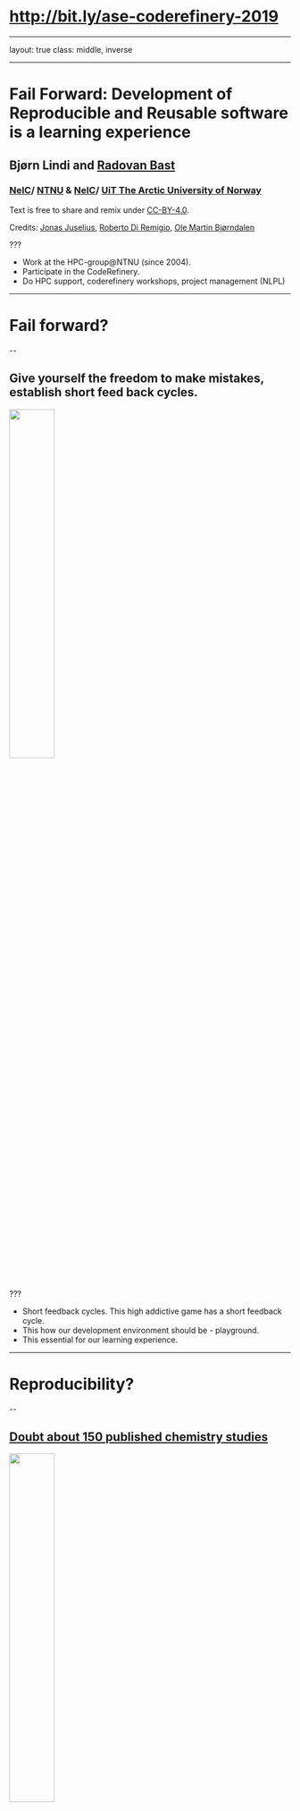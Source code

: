 # http://bit.ly/ase-coderefinery-2019
---
layout: true
class: middle, inverse


---

# Fail Forward: Development of Reproducible and Reusable software is a learning experience

## Bjørn Lindi and [Radovan Bast](http://bast.fr)

### [NeIC](https://neic.nordforsk.org)/ [NTNU](https://www.ntnu.no) & [NeIC](https://neic.nordforsk.org)/ [UiT The Arctic University of Norway](https://uit.no)

Text is free to share and remix under [CC-BY-4.0](https://creativecommons.org/licenses/by/4.0/).


Credits: [Jonas Juselius](https://github.com/juselius),
[Roberto Di Remigio](http://totaltrash.xyz),
[Ole Martin Bjørndalen](https://github.com/olemb)

???
- Work at the HPC-group@NTNU (since 2004).
- Participate in the CodeRefinery.
- Do HPC support, coderefinery workshops, project management (NLPL)
---
# Fail forward?

--
## Give yourself the freedom to make mistakes, establish short feed back cycles.
<img src="img/brio-34000-labyrint-i-tre-1.jpg" style="width: 40%;" />

???
- Short feedback cycles. This high addictive game has a short feedback
  cycle. 
- This how our development environment should be - playground.
- This essential for our learning experience.

---
# Reproducibility?
--

## [Doubt about 150 published chemistry studies](https://arstechnica.com/information-technology/2019/10/chemists-discover-cross-platform-python-scripts-not-so-cross-platform/)
<img src="img/arts-technica-python-error.png" style="width: 40%;" />

???
- What is the state software you wrote 6 years ago or more?
- ...reproducibility can be needed on any rainy monday, support example:
- "It work a month a go. Something has changed! I don't think I have large-file-support
- 4-6 weeks to sort out what the problem really was. 

---
# Reusable?
--
<img src="img/tumble-weed.jpg" style="width: 40%;" />
## The bush versus the tree
<img src="img/oak-tree-long-life.jpg" style="width: 40%;" />

???

- Witness development cycles like a bush not as a three.
- Cycle-time is close a PhD-thesis.
- Loss of a very precious resource - time
- Someone comes after us - could be our future self!

---

# Write tests first!

???
- We need testable code! (We = you, me, the world)
- Tests are specification; they define behavior.
- You are trained to work like this:
  - as a scientist you make a hypothesis.
  - next you need verify it, which often takes a little more effort than expected.


--

.. but I know what I am doing, why should I write tests first?

???
- You are starting from an outside-in perspective. How will this be
  used?
- Write just enough tests to specify the behaviors you're building and
   only write code to make failing test pass.

---

# What you "know" is a mix of...

* True knowledge
* A set of assumptions 
  
---

# Some of the assumptions are wrong.
A test written first can reveal this.

???
- Since you have to think thoroughly about have to write a test testing a  new behavior, already the thought process may reveal wrong assumptions.
---
# Implementing a feedback cycle
* By writing tests first you implement a feedback cycle. 
* Writing tests specifying behavior, you create a active environment which relates to your code.
* If behavior is broken, it shows up immediately.

???
- Tests are the holes in the Brio labyrinth.
- Your stating a hypothesis - next you prove it is right.

---
# Test-first development
* It is a design methodology
* "It helps developers build high quality code by forcing them to write
  testable code and by concretizing requirements" --David Scott
  Bernstein [1]

???
We are not talking QA here...
- Emphasize testing behavior - not edge cases.
- Thinking about QA-cases is a separate task.
- TDD is  ping-pong between the outside-in view, where you write the
  test, and the inside-out view, where write code meeting the
  requirement the test represents.
  
---
# Writing a  test first is ...
- making a hypothesis.
- It is a hypothesis that you understand the requirements.

???
- You are used to making hypothesis as a part of your scientific
  training. This is nothing new.
- Once the test passes, the tests serves as confirmation of behavior. If
  the tests breaks, some intend behavior is absent.
  
---

# Learn Test-Driven Development

<img src="img/red_green_refactor.png" style="width: 40%;" />

???

1. Write a test. Think about how you would like the operation in your
   mind to appear in your code. You are writing a story. Invent the
   interface you wish you had. Include all of the elements in the story
   that you imagine will be necessary to calculate the right answers.
--Kent Beck, TDD by Example

---
# Starting on red.

* Focus on one test at a time, and implement the new behavior step by
  step - with short feedback cycles.
* Name the test properly - it is the test of a new
  behavior/feature.
  
???
"Take great care with naming. The small investment of deriving highly
descriptive test names pays well over time, as tests are read and reread
by others who must maintain the code. Crafting a good test name will
also help you, the test writer, better understand the intent of what
you're about to build.

You'll be writing a number of tests for each behavior in the system.
Think about the set of test names as a concordance that quickly provides
a developer with a concise summary of that behavior. The easier the test
names are to digest, the more quickly you and other developers will find
what you seek."
--Jeff Langr, Modern C++ Programming with Test-Driven Development

---
# Getting to green.

* We only write as much code as needed to pass the test. If implies copy
  code, we copy code. If mean using constants, we use constants. 
  
* First we solve "that works" part of the problem. Then we solve the
  "clean code" part(that is part of the next step - refactoring). Divide et imperia.
  
???

"Make it run. Quickly getting that bar to green dominates everything
else. If a clean, simple solution is obvious, then type it in. If the
clean, simple solution is obvious but it will take you a minute, then
make a note of it and get back to the main problem, which is getting
the bar green in seconds. This shift in aesthetics is hard for some
 experienced software engineers. Quick green excuses all sins. But
only for a moment."
--Kent Beck, TDD by Example

---
## Refactor - incorporate the learning experience from satisfying the test (requirement) in the code
* To get passed the test, you did some sins. Now you make it right.
* Get rid of duplication.
* Let the code express your learning from the outside-in/inside out
  ping-pong.
* Make the code readable and understandable. 
* Tidy up and make the code CLEAN.

???

Refactoring is defined by Martin Fowler as a:
- disciplined technique for restructuring an existing body of code,
  altering is internal structure without changing its external behavior. 
  
"Make it right. Now that the system is behaving, put the sinful ways
   of the recent past behind you. Step back onto the straight and narrow
   path of software righteousness. Remove the duplication that you have
   introduced , and get to green quickly."
-- Kent Beck, TDD by Example
   
---
# Start over again, add new functionality

<img src="img/red_green_refactor.png" style="width: 40%;" />

???
- You are incrementally verifying and building new behavior in this way
- You are establishing a development path with feedback.
- You also train/exercise the ability to vary the "step size".
- Being able to vary the step size is valuable when things become brittle
 (your on thin ice.)
 
---
# What is CLEAN code?

--

* It is Cohesive.
* It is Loosely coupled.
* It is Encapsulated.
* It is Assertive.
* It is Non-redundant

This is taken from [1].

???
* Cohesive code reduce side effects
* Loosely coupled code is easier to test
* Encapsulated code is easier to extend
* Assertive code makes software more modular
* Non-redundant code reduces maintenance issues

---
# Quality Code is Cohesive
* In software development cohesive means entities should have a single
  responsibility.

<img src="img/RC_Series_Filter.png" style="width: 40%;" />

???
- The RC-circuit is not cohesive, but the Resistor is, and so is the
  Capacitor.
- By combining these two cohesive components, we get our preferred
  filter. The more complex functionality is achieved with composition.

---
# Quality Code is Loosely Coupled
* "Code that is loosely coupled indirectly depends on the code it uses
  so it is easier to isolate, verify, reuse and extend." [1]
  
<img src="img/knit_vs_lego.jpg" style="width: 100%;"/>

.cite[Slide taken from [Complexity in software development by Jonas Juselius](https://github.com/scisoft/complexity)]

???
- Knitwear is not loosely coupled.
- The power distribution to this room/floor is probably decoupled from
  the power distribution to another of the build. At some point they are
  depending upon the same source, but you can work on the distribution
  on this floor, without causing problems on another floor(,presumably).
---

# Quality Code is Encapsulated.

* Encapsulated code hide implementation details from the rest of the
  world.
* You separate what something does from how it is done, which gives you
  freedom to change how later on.
  
???
- Outside-In Programming vs Inside-Out Programming

---

# Quality Code is Assertive

* The opposite is inquisitive: *Don't be so inquisitive. It's none of
  your business.*
* Software objects should not be inquisitive; they should be
  authoritative, in charge  of them self.

???
- Martin Fowler (Refactoring: Improving Design of Existing Code, refers
  to "feature envy" or "inappropriate intimacy". This code smells
  related to lack of assertiveness.
- Behavior end up in wrong places - multiple object must remain in sync
  to achieve the correct results.

--- 

# Quality Code is Nonredundant
* Don't repeat your self (DRY)

???

---
## That was a nice acronym - CLEAN - So what?

---
## Increase Quality today to increase Velocity to tomorrow.

<img src="img/development-speed.svg" style="width: 80%;"/>


???
- The CLEAN properties are all different sides of the same gem. Focus on
one and the others follow along.
- Cohesive code reduces side effects
- Loosely coupled code easier to test
- Encapsulated code is easier to extend
- Assertive code make software more modular
- Nonredundant code reduces maintenance issues.

---
# Version Control System

<img src="img/git.jpg" style="width: 40%;" />

???

- If tests are the holes in the Brio, VCS is the
  supporting frames, allowing you to start from whole 19 or 32. 
- Using a VCS underpins everything.
- Know your VCS well, assuming it is git, understand:
  - branching and merging
  - reset
  - rewriting history (reordering, squashing, splitting)
  - workflows
---
# Central repository/ project place

<img src="img/gitgithub.png" style="width: 40%;" />

???
- Also now your project place well, what it offers of project boards,
  web pages etc.
- How to do code review.
  
---
## "...packages has grown rather organically..."


???
- This is cut from Paul's email sent to Coderefinery.
- My interpretation is that your codebase size, complexity is starting to be felt
  ( somewhere on the previous red-line, but you want to be on the blue)
-  At some point some of you will work with the "old stuff" - your
   legacy code - or parts of your common code base which hard to work
   with (fix,enhance and so on).
- Having experience with CLEAN code and knowing how to change "things"
  incrementally with TDD will be valuable assets. Because you will need to go
  forward with the changes you
  need to apply, but will be able to vary the size of the increment.

---
# Other feedback cycles you should establish:

-- 
* Pair programming
* Code-review

---
# Pair programming and Test Driven Development
"TDD supported with pair programming is a natural fit. Learning TDD is
made dramatically easier with a support system in place. Developers are
more likely to revert to old, non-TDD habits without a bit of peer
pressure from their teammates. Sitting with an experienced TDDer can be
more than half the time need to ingrain the habit of TDD. Swapping pairs
can help ensure that tests are written first and with care."

???

How to balance pair programming?
"But a team full of siloed developers, with little review and no shared
knowledge, will create paint that will only continue to increase over
time.
---
## Code Review
---
## Automate testing and checking of code coverage
* Use a Continuous Integration service like Travis for automatic
  testing.
* Use a coverage service like Coveralls to verify coverage
  automatically.
  
<img src="img/travis-ci.png" style="width: 80%;"/>
???
 - https://travis-ci.org/
 - https://coveralls.io/

---
## Licensing
* Think about how you would like your software to be used and cited.
* Don't lock yourself out from using it later.

[David Heinemeier Hansson about MIT License, Open Source
...](https://m.signalvnoise.com/open-source-beyond-the-market/)

??? 
- The MIT Open Source License is pretty good - keeps most doors open.
---
# References
- [1] Beyond Legacy Code - Nine practices to extend the life (and value of) of Your Software , by David Scott Bernstein
- [2] Test Driven Development: By Example, by Kent Beck
- [3] Modern C++ Programming with Test-Driven Development, by Jeff Langr
- [4] Pro Git, by Scott Chacon and Ben Straub
- [5] tmux 2 productive mouse-free development by Brian Hogan, The Pragmatic Programmers / Chapter 5 pair programming with tmux
-  CodeRefinery workshops: https://coderefinery.org/workshops

???
 CodeRefinery Workshops in Stockholm and Copenhagen early next year. If
 someone at DTU could be local contact, that would be very welcome.
